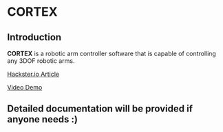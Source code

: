 # CORTEX

## Introduction

**CORTEX** is a robotic arm controller software that is capable of controlling any 3DOF robotic arms.

[Hackster.io Article](https://www.hackster.io/news/python-powered-cortex-provides-forward-inverse-kinematic-control-of-3dof-robot-arms-8bd78b5a8dc1)

[Video Demo](https://youtu.be/yXRN9Aov4zM)

## Detailed documentation will be provided if anyone needs :)
